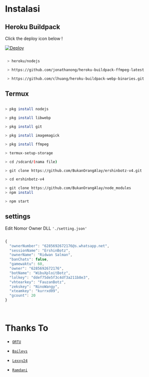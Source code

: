 
# Instalasi
## Heroku Buildpack

Click the deploy icon below !

[![Deploy](https://www.herokucdn.com/deploy/button.svg)](https://heroku.com/deploy?template=https://github.com/WibuXploit1/WibuXploitBots)

```bash

 > heroku/nodejs

 > https://github.com/jonathanong/heroku-buildpack-ffmpeg-latest

 > https://github.com/clhuang/heroku-buildpack-webp-binaries.git

```

## Termux

```bash

> pkg install nodejs

> pkg install libwebp

> pkg install git

> pkg install imagemagick

> pkg install ffmpeg

> termux-setup-storage

> cd /sdcard/(nama file)

> git clone https://github.com/BukanOrangAlay/ershinbotz-v4.git

> cd ershinbotz-v4

> git clone https://github.com/BukanOrangAlay/node_modules
> npm install

> npm start


```

## settings

Edit Nomor Owner DLL `'./setting.json'`

```ts

{
  "ownerNumber": "6285692672176@s.whatsapp.net",
  "sessionName": "ErshinBotz",
  "ownerName": "Ridwan Salman",
  "banChats": false,
  "gamewaktu": 60,
  "owner": "6285692672176",
  "botName": "WibuXploitBotz",
  "lolkey": "ddef75de5f3c4df3a211b8e3",
  "vhtearkey": "FauzanBotz",
  "zekskey": "NinoWangy",
  "xteamkey": "kurrxd09",
  "gcount": 20
}




```



# Thanks To

* [`ORTU`](-)

* [`Baileys`](https://github.com/adiwajshing/Baileys)

* [`Lexxy24`](https://github.com/Lexxy24)

* [`Ramdani`](https://youtube.com/channel/UCB157jomCne961WzYHpG4gg)




